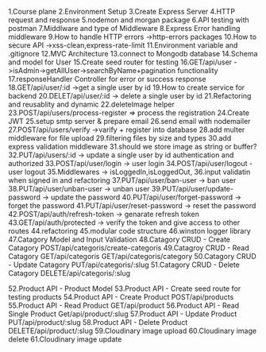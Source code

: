 1.Course plane
2.Environment Setup
3.Create Express Server
4.HTTP request and response
5.nodemon and morgan package
6.API testing with postman
7.Middlware and type of Middleware 
8.Express Error handling middleware
9.How to handle HTTP errors ->http-errors packages
10.How to secure API ->xss-clean,express-rate-limit
11.Environment variable and .gitignore
12.MVC Architecture
13.connect to Mongodb database
14.Schema and model for User
15.Create seed router for testing
16.GET/api/user ->isAdmin->getAllUser->searchByName+pagination functionality
17.responseHandler Controller for error or success response
18.GET/api/user/:id ->get a single user by id
19.How to create service for backend
20.DELET/api/user/:id -> delete a single user by id
21.Refactoring and reusablity and dynamic
22.deleteImage helper
23.POST/api/users/process-register => process the registration
24.Create JWT 
25.setup smtp server  & prepare email
26.send email with nodemailer
27.POST/api/users/verify ->varify + register into database 
28.add multer middleware for file upload
29.filtering files by size and types
30.add express validation middleware 
31.should we store image as string or buffer?
32.PUT/api/users/:id -> update a single user by id authentication and authorized
33.POST/api/user/login -> user login
34.POST/api/user/logout - user logout
35.Middlewares -> isLoggedIn,isLoggedOut,
36.input validatin when signed in and refactoring 
37.PUT/api/user/ban-user -> ban user
38.PUT/api/user/unban-user -> unban user
39.PUT/api/user/update-password -> update the password
40.PUT/api/user/forget-password -> forget the password
41.PUT/api/user/reset-password -> reset the password
42.POST/api/auth/refresh-token -> genarate refresh token
43.GET/api/auth/protected -> verify the token and give access to other routes
44.refactoring
45.modular code structure 
46.winston logger library 
47.Catagory Model and Input Validation
48.Catagory CRUD - Create Catagory POST/api/categoris/create-categoris
49.Catagroy CRUD - Read Catagory 
    GET/api/categoris
    GET/api/categoris/category
50.Catagory CRUD - Update Catagory
    PUT/api/categoris/:slug
51.Catagory CRUD - Delete Catagory
    DELETE/api/categoris/:slug

52.Product API - Product Model
53.Product API - Create seed route for testing products
54.Product API - Create Product
     POST/api/products
55.Product API - Read Product
    GET/api/product
56.Product API - Read Single Product
    Get/api/product/:slug
57.Product API - Update Product
    PUT/api/product/:slug
58.Product API - Delete Product
    DELETE/api/product/:slug
59.Cloudinary image upload
60.Cloudinary image delete
61.Cloudinary image update
